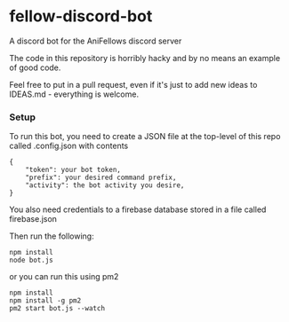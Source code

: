 # fellow-discord-bot

A discord bot for the AniFellows discord server

The code in this repository is horribly hacky and by no means an example of good code.

Feel free to put in a pull request, even if it's just to add new ideas to IDEAS.md - everything is welcome.

### Setup

To run this bot, you need to create a JSON file at the top-level of this repo called .config.json with contents
```
{
    "token": your bot token,
    "prefix": your desired command prefix,
    "activity": the bot activity you desire,
}
```

You also need credentials to a firebase database stored in a file called firebase.json

Then run the following:
```
npm install
node bot.js
```

or you can run this using pm2
```
npm install
npm install -g pm2
pm2 start bot.js --watch
```
